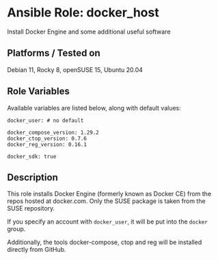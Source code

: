 # Ansible Role: docker_host

Install Docker Engine and some additional useful software

## Platforms / Tested on

Debian 11, Rocky 8, openSUSE 15, Ubuntu 20.04

## Role Variables

Available variables are listed below, along with default values:

    docker_user: # no default

    docker_compose_version: 1.29.2
    docker_ctop_version: 0.7.6
    docker_reg_version: 0.16.1

    docker_sdk: true

## Description

This role installs Docker Engine (formerly known as Docker CE)
from the repos hosted at docker.com. Only the SUSE package is taken
from the SUSE repository.

If you specify an account with `docker_user`, it will be put into the
`docker` group.

Additionally, the tools docker-compose, ctop and reg will be installed
directly from GitHub.
